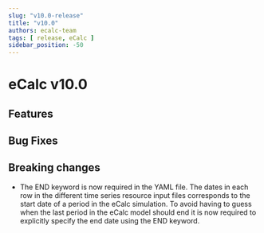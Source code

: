 ```yaml
---
slug: "v10.0-release"
title: "v10.0"
authors: ecalc-team
tags: [ release, eCalc ]
sidebar_position: -50
---
```


# eCalc v10.0

## Features

## Bug Fixes

## Breaking changes

- The END keyword is now required in the YAML file. The dates in each row in the different time series resource input
  files corresponds to the start date of a period in the eCalc simulation. To avoid having to guess when the last period
  in the eCalc model should end it is now required to explicitly specify the end date using the END keyword.  
